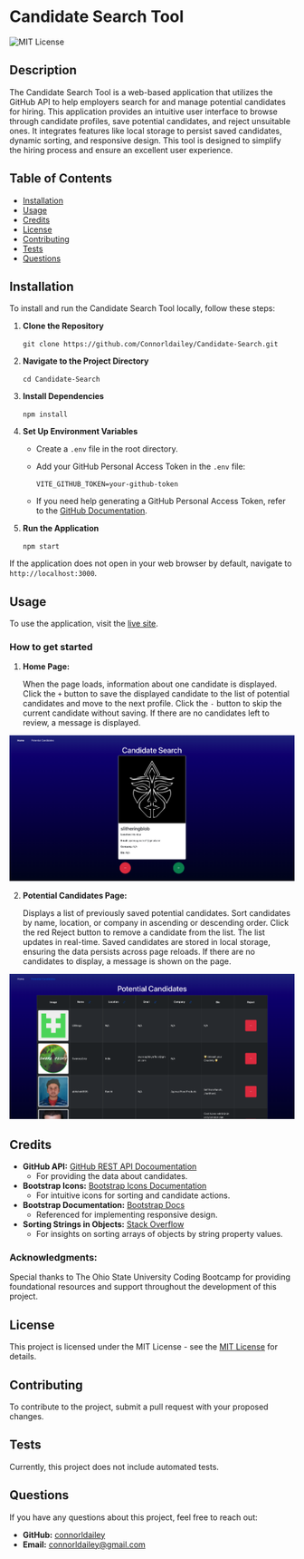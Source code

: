 # Candidate Search Tool

![MIT License](https://img.shields.io/badge/License-MIT-yellow.svg)

## Description 

The Candidate Search Tool is a web-based application that utilizes the GitHub API to help employers search for and manage potential candidates for hiring. This application provides an intuitive user interface to browse through candidate profiles, save potential candidates, and reject unsuitable ones. It integrates features like local storage to persist saved candidates, dynamic sorting, and responsive design. This tool is designed to simplify the hiring process and ensure an excellent user experience.

## Table of Contents 

- [Installation](#installation)
- [Usage](#usage)
- [Credits](#credits)
- [License](#license)
- [Contributing](#contributing)
- [Tests](#tests)
- [Questions](#questions) 

## Installation 

To install and run the Candidate Search Tool locally, follow these steps: 

1. **Clone the Repository**

    `git clone https://github.com/Connorldailey/Candidate-Search.git`

2. **Navigate to the Project Directory**

    `cd Candidate-Search`

3. **Install Dependencies**

    `npm install`

4. **Set Up Environment Variables**

    - Create a `.env` file in the root directory.
    - Add your GitHub Personal Access Token in the `.env` file:

        ```
        VITE_GITHUB_TOKEN=your-github-token
        ```
    - If you need help generating a GitHub Personal Access Token, refer to the [GitHub Documentation](https://docs.github.com/en/authentication/keeping-your-account-and-data-secure/creating-a-personal-access-token).

5. **Run the Application**

    `npm start`

If the application does not open in your web browser by default, navigate to `http://localhost:3000`.

## Usage 

To use the application, visit the [live site]().

### How to get started

1. **Home Page:**

    When the page loads, information about one candidate is displayed. Click the `+` button to save the displayed candidate to the list of potential candidates and move to the next profile. Click the `-` button to skip the current candidate without saving. If there are no candidates left to review, a message is displayed.

![Home Page](./src/assets/images/home-screenshot.png)

2. **Potential Candidates Page:**

    Displays a list of previously saved potential candidates. Sort candidates by name, location, or company in ascending or descending order. Click the red Reject button to remove a candidate from the list. The list updates in real-time. Saved candidates are stored in local storage, ensuring the data persists across page reloads. If there are no candidates to display, a message is shown on the page.


![Home Page](./src/assets/images/potentialCandidates-screenshot.png)

## Credits 

- **GitHub API:** [GitHub REST API Docoumentation](https://docs.github.com/en/rest/users/users?apiVersion=2022-11-28) 
    - For providing the data about candidates.
- **Bootstrap Icons:** [Bootstrap Icons Documentation](https://icons.getbootstrap.com/)
    - For intuitive icons for sorting and candidate actions.
- **Bootstrap Documentation:** [Bootstrap Docs](https://getbootstrap.com/docs/5.3/getting-started/introduction/)
    - Referenced for implementing responsive design.
- **Sorting Strings in Objects:** [Stack Overflow](https://stackoverflow.com/questions/1129216/sort-array-of-objects-by-string-property-value)
    - For insights on sorting arrays of objects by string property values.

### Acknowledgments:

Special thanks to The Ohio State University Coding Bootcamp for providing foundational resources and support throughout the development of this project.

## License 

This project is licensed under the MIT License - see the [MIT License](https://opensource.org/licenses/MIT) for details. 

## Contributing 

To contribute to the project, submit a pull request with your proposed changes.

## Tests 

Currently, this project does not include automated tests.

## Questions 


If you have any questions about this project, feel free to reach out: 

- **GitHub:** [connorldailey](https://github.com/connorldailey)
- **Email:** connorldailey@gmail.com

